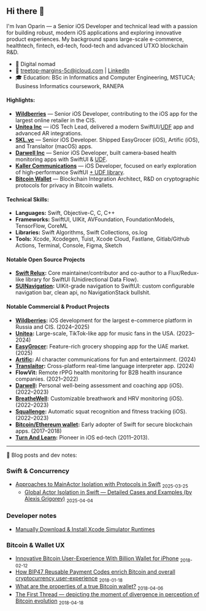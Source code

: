 ## Hi there 👋

I'm Ivan Oparin — a Senior iOS Developer and technical lead with a passion for building robust, modern iOS applications and exploring innovative product experiences. My background spans large-scale e-commerce, healthtech, fintech, ed-tech, food-tech and advanced UTXO blockchain R&D.

- 📍 Digital nomad  
- 📧 treetop-margins-5c@icloud.com | [LinkedIn](https://linkedin.com/in/ivanoparin)
- 🎓 Education: BSc in Informatics and Computer Engineering, MSTUCA; Business Informatics coursework, RANEPA

#### Highlights:
- **[Wildberries](https://www.wildberries.ru/)** — Senior iOS Developer, contributing to the iOS app for the largest online retailer in the CIS.
- **[Unitea Inc](https://apps.apple.com/us/app/unitea/id1454423881)** — iOS Tech Lead, delivered a modern SwiftUI/[UDF](https://github.com/ivalx1s/darwin-relux) app and advanced AR integrations.
- **[SKL.vc](https://skl.vc/)** — Senior iOS Developer. Shipped EasyGrocer (iOS), Artific (iOS), and Translaitor (macOS) apps.
- **[Darwell Inc](https://apps.apple.com/us/app/darwell/id6443436209)** — Senior iOS Developer, built camera-based health monitoring apps with SwiftUI & [UDF](https://github.com/ivalx1s/darwin-relux).
- **[Kaller Communications](https://kaller.io/)** — iOS Developer, focused on early exploration of high-performance SwiftUI [+ UDF library](https://github.com/ivalx1s/darwin-relux).
- **[Bitcoin Wallet](https://web.archive.org/web/20190114064846/https:/itunes.apple.com/us/app/billion-bitcoin-wallet/id1289435583?mt=8)** — Blockchain Integration Architect, R&D on cryptographic protocols for privacy in Bitcoin wallets.

#### Technical Skills:
- **Languages:** Swift, Objective-C, C, C++
- **Frameworks:** SwiftUI, UIKit, AVFoundation, FoundationModels, TensorFlow, CoreML
- **Libraries:** Swift Algorithms, Swift Collections, os.log
- **Tools:** Xcode, Xcodegen, Tuist, Xcode Cloud, Fastlane, Gitlab/Github Actions, Terminal, Console, Figma, Sketch

#### Notable Open Source Projects
- **[Swift Relux](https://github.com/ivalx1s/darwin-relux):** Core maintainer/contributor and co-author to a Flux/Redux-like library for SwiftUI (Unidirectional Data Flow).
- **[SUINavigation](https://github.com/ivalx1s/SUINavigationFusion):** UIKit-grade navigation to SwiftUI: custom configurable navigation bar, clean api, no NavigationStack bullshit.

#### Notable Commercial & Product Projects
- **[Wildberries](https://www.wildberries.ru/):** iOS development for the largest e-commerce platform in Russia and CIS. (2024–2025)
- **[Unitea](https://apps.apple.com/us/app/unitea/id1454423881):** Large-scale, TikTok-like app for music fans in the USA. (2023–2024)
- **[EasyGrocer](https://apps.apple.com/tw/app/easygrocer-whole-cart-grocery/id6739968157?l=en-GB):** Feature-rich grocery shopping app for the UAE market. (2025)
- **[Artific](https://apps.apple.com/gb/app/artific-launchpad-for-talks/id6502396810):** AI character communications for fun and entertainment. (2024)
- **[Translaitor](https://translaitor.ai/):** Cross-platform real-time language interpreter app. (2024)
- **FlowVit:** Remote rPPG health monitoring for B2B health insurance companies. (2021–2022)
- **[Darwell](https://apps.apple.com/us/app/darwell/id1569853335):** Personal well-being assessment and coaching app (iOS). (2022–2023)
- **[BreatheWell](https://apps.apple.com/us/app/breathewell-mindfulness/id1593253496):** Customizable breathwork and HRV monitoring (iOS). (2022–2023)
- **[Squallenge](https://apps.apple.com/us/app/squallenge/id1661289745):** Automatic squat recognition and fitness tracking (iOS). (2022–2023)
- **[Bitcoin/Ethereum wallet](https://web.archive.org/web/20190114064846/https:/itunes.apple.com/us/app/billion-bitcoin-wallet/id1289435583?mt=8):** Early adopter of Swift for secure blockchain apps. (2017–2018)
- **[Turn And Learn](https://apps.apple.com/us/app/t-l-polyglot/id548917415):** Pioneer in iOS ed-tech (2011–2013).

---

📝 Blog posts and dev notes:

### Swift & Concurrency

- [Approaches to MainActor Isolation with Protocols in Swift](https://github.com/ivalx1s/swift-mainactor_isolation_in_protocol/tree/main) <sub>2025-03-25</sub>
  - [Global Actor Isolation in Swift — Detailed Cases and Examples (by Alexis Grigorev)](https://github.com/ivalx1s/swift_global-actor-isolation_cases) <sub>2025-04-04</sub>

### Developer notes
- [Manually Download & Install Xcode Simulator Runtimes](https://github.com/ivanopcode/devnote-xcode-manual-runtime-install)

### Bitcoin & Wallet UX

- [Innovative Bitcoin User-Experience With Billion Wallet for iPhone](https://medium.com/@billionappl/innovative-bitcoin-user-experience-with-billion-wallet-for-iphone-1e017434c7b0) <sub>2018-02-12</sub>
- [How BIP47 Reusable Payment Codes enrich Bitcoin and overall cryptocurrency user-experience](https://medium.com/billion-crypto-stories/how-bip47-reusable-payment-codes-enrich-bitcoin-and-overall-cryptocurrency-user-experience-6f929c87a61b) <sub>2018-01-18</sub>
- [What are the properties of a true Bitcoin wallet?](https://medium.com/billion-crypto-stories/what-are-the-properties-of-a-true-bitcoin-wallet-dad28a40b381) <sub>2018-04-06</sub>
- [The First Thread — depicting the moment of divergence in perception of Bitcoin evolution](https://medium.com/billion-crypto-stories/the-first-thread-depicting-the-moment-of-divergence-in-perception-of-bitcoin-evolution-ca0a3acb1e49) <sub>2018-04-18</sub>

<!--
**ivanopcode/ivanopcode** is a ✨ _special_ ✨ repository because its `README.md` (this file) appears on your GitHub profile.
-->
